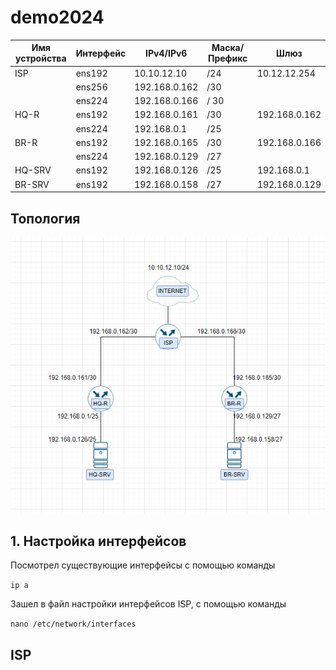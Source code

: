 # demo2024
|Имя устройства  |Интерфейс           |IPv4/IPv6       |Маска/Префикс   |Шлюз                  |                       
|  ------------- | -------------      | -------------  |  ------------- |  -------------       |                    
|ISP             |ens192              |10.10.12.10     |/24             |10.12.12.254          |      
|                |ens256              |192.168.0.162   |/30             |                      |
|                |ens224              |192.168.0.166   |/ 30            |                      |
|HQ-R            |ens192              |192.168.0.161   |/30             |192.168.0.162         |                                   
|                |ens224              |192.168.0.1     |/25             |                      |
|BR-R            |ens192              |192.168.0.165   |/30             |192.168.0.166         |                                  
|                |ens224              |192.168.0.129   |/27             |                      |
|HQ-SRV          |ens192              |192.168.0.126   |/25             |192.168.0.1           |                                   
|BR-SRV          |ens192              |192.168.0.158   |/27             |192.168.0.129         |   

## Топология
![Топология](https://github.com/Barmenkov/demo2024/blob/main/%D0%A1%D0%BD%D0%B8%D0%BC%D0%BE%D0%BA.PNG)

## 1. Настройка интерфейсов
Посмотрел существующие интерфейсы с помощью команды 

``ip a``

Зашел в файл настройки интерфейсов ISP, с помощью команды

``nano /etc/network/interfaces``

## ISP

